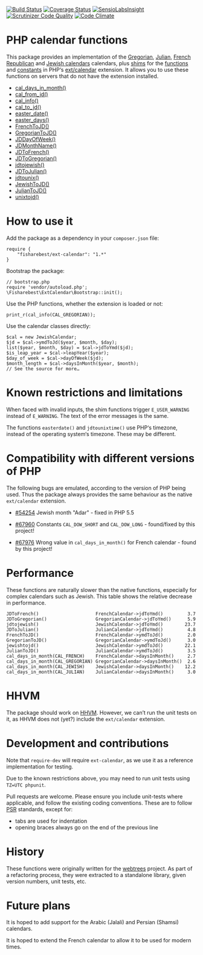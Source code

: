 [![Build Status](https://travis-ci.org/fisharebest/ext-calendar.svg?branch=master)](https://travis-ci.org/fisharebest/ext-calendar)
[![Coverage Status](https://coveralls.io/repos/fisharebest/ext-calendar/badge.png)](https://coveralls.io/r/fisharebest/ext-calendar)
[![SensioLabsInsight](https://insight.sensiolabs.com/projects/952d6e11-6941-447b-9757-fc8dbc3d2a1f/mini.png)](https://insight.sensiolabs.com/projects/952d6e11-6941-447b-9757-fc8dbc3d2a1f)
[![Scrutinizer Code Quality](https://scrutinizer-ci.com/g/fisharebest/ext-calendar/badges/quality-score.png?b=master)](https://scrutinizer-ci.com/g/fisharebest/ext-calendar/?branch=master)
[![Code Climate](https://codeclimate.com/github/fisharebest/ext-calendar/badges/gpa.svg)](https://codeclimate.com/github/fisharebest/ext-calendar)

PHP calendar functions
======================

This package provides an implementation of the
[Gregorian](https://en.wikipedia.org/wiki/Gregorian_calendar),
[Julian](https://en.wikipedia.org/wiki/Julian_calendar),
[French Republican](https://en.wikipedia.org/wiki/French_Republican_Calendar) and
[Jewish calendars](https://en.wikipedia.org/wiki/Hebrew_calendar) calendars, plus
[shims](https://en.wikipedia.org/wiki/Shim_%28computing%29) for the
[functions](https://php.net/ref.calendar) and [constants](https://php.net/calendar.constants)
in PHP‘s [ext/calendar](https://php.net/calendar) extension.
It allows you to use these functions on servers that do not have the extension installed.

* [cal_days_in_month()](https://php.net/cal_days_in_month)
* [cal_from_jd()](https://php.net/cal_from_jd)
* [cal_info()](https://php.net/cal_info)
* [cal_to_jd()](https://php.net/cal_to_jd)
* [easter_date()](https://php.net/easter_date)
* [easter_days()](https://php.net/easter_days)
* [FrenchToJD()](https://php.net/FrenchToJD)
* [GregorianToJD()](https://php.net/GregorianToJD)
* [JDDayOfWeek()](https://php.net/JDDayOfWeek)
* [JDMonthName()](https://php.net/JDMonthName)
* [JDToFrench()](https://php.net/JDToFrench)
* [JDToGregorian()](https://php.net/JDToGregorian)
* [jdtojewish()](https://php.net/jdtojewish)
* [JDToJulian()](https://php.net/JDToJulian)
* [jdtounix()](https://php.net/jdtounix)
* [JewishToJD()](https://php.net/JewishToJD)
* [JulianToJD()](https://php.net/JulianToJD)
* [unixtojd()](https://php.net/unixtojd)

How to use it
=============

Add the package as a dependency in your `composer.json` file:

    require {
        "fisharebest/ext-calendar": "1.*"
    }

Bootstrap the package:

    // bootstrap.php
    require 'vendor/autoload.php';
    \Fisharebest\ExtCalendar\Bootstrap::init();

Use the PHP functions, whether the extension is loaded or not:

    print_r(cal_info(CAL_GREGORIAN));

Use the calendar classes directly:

    $cal = new JewishCalendar;
    $jd = $cal->ymdToJd($year, $month, $day);
    list($year, $month, $day) = $cal->jdToYmd($jd);
    $is_leap_year = $cal->leapYear($year);
    $day_of_week = $cal->dayOfWeek($jd);
    $month_length = $cal->daysInMonth($year, $month);
    // See the source for more…

Known restrictions and limitations
==================================

When faced with invalid inputs, the shim functions trigger `E_USER_WARNING` instead of `E_WARNING`.  The text of the error messages is the same.

The functions `easterdate()` and `jdtounixtime()` use PHP‘s timezone, instead of the operating system‘s timezone.  These may be different.

Compatibility with different versions of PHP
============================================

The following bugs are emulated, according to the version of PHP being used.
Thus the package always provides the same behaviour as the native `ext/calendar` extension.

* [#54254](https://bugs.php.net/bug.php?id=54254) Jewish month "Adar" - fixed in PHP 5.5

* [#67960](https://bugs.php.net/bug.php?id=67960) Constants `CAL_DOW_SHORT` and `CAL_DOW_LONG` - found/fixed by this project!

* [#67976](https://bugs.php.net/bug.php?id=67976) Wrong value in `cal_days_in_month()` for French calendar - found by this project!

Performance
===========

These functions are naturally slower than the native functions, especially for complex calendars such as Jewish.  This table shows the relative decrease in performance.

    JDToFrench()                     FrenchCalendar->jdToYmd()         3.7
    JDToGregorian()                  GregorianCalendar->jdToYmd()      5.9
    jdtojewish()                     JewishCalendar->jdToYmd()        23.7
    JDToJulian()                     JulianCalendar->jdToYmd()         4.8
    FrenchToJD()                     FrenchCalendar->ymdToJd()         2.0
    GregorianToJD()                  GregorianCalendar->ymdToJd()      3.0
    jewishtojd()                     JewishCalendar->ymdToJd()        22.1
    JulianToJD()                     JulianCalendar->ymdToJd()         3.5
    cal_days_in_month(CAL_FRENCH)    FrenchCalendar->daysInMonth()     2.7
    cal_days_in_month(CAL_GREGORIAN) GregorianCalendar->daysInMonth()  2.6
    cal_days_in_month(CAL_JEWISH)    JewishCalendar->daysInMonth()    12.2
    cal_days_in_month(CAL_JULIAN)    JulianCalendar->daysInMonth()     3.0

HHVM
====

The package should work on [HHVM](http://hhvm.com/).  However, we can’t run the unit
tests on it, as HHVM does not (yet?) include the `ext/calendar` extension.

Development and contributions
=============================

Note that `require-dev` will require `ext-calendar`, as we use it as a reference
implementation for testing.

Due to the known restrictions above, you may need to run unit tests using `TZ=UTC phpunit`.

Pull requests are welcome.  Please ensure you include unit-tests where
applicable, and follow the existing coding conventions.  These are to follow
[PSR](http://www.php-fig.org/) standards, except for:

* tabs are used for indentation
* opening braces always go on the end of the previous line

History
=======

These functions were originally written for the [webtrees](http://www.webtrees.net)
project.  As part of a refactoring process, they were extracted to a standalone
library, given version numbers, unit tests, etc.

Future plans
============

It is hoped to add support for the Arabic (Jalali) and Persian (Shamsi) calendars.

It is hoped to extend the French calendar to allow it to be used for modern times.
